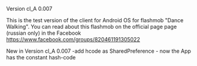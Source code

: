Version cl_A 0.007

This is the test version of the client for Android OS for flashmob "Dance Walking".
 You can read about this flashmob on the official page
  page (russian only) in the Facebook 
  https://www.facebook.com/groups/820461191305022
  
  New in Version cl_A 0.007
  -add hcode as SharedPreference - now the App has the constant hash-code